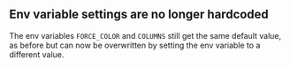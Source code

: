 ## Env variable settings are no longer hardcoded
<!--
type: bugfix
scope: all
affected: all
-->

The env variables `FORCE_COLOR` and `COLUMNS` still get the same default value, as before but can now be overwritten by setting the env variable to a different value.
